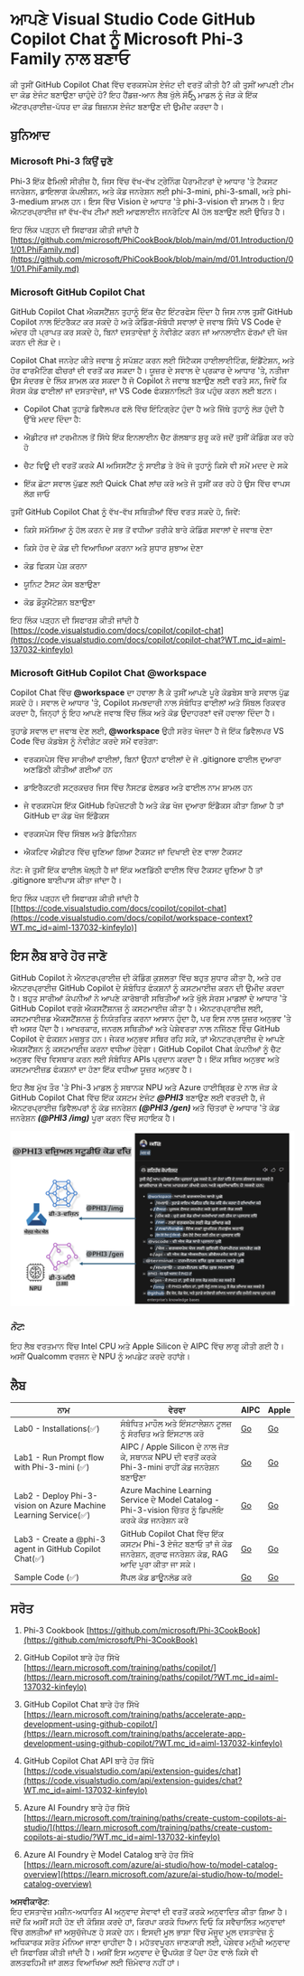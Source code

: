 # **ਆਪਣੇ Visual Studio Code GitHub Copilot Chat ਨੂੰ Microsoft Phi-3 Family ਨਾਲ ਬਣਾਓ**

ਕੀ ਤੁਸੀਂ GitHub Copilot Chat ਵਿੱਚ ਵਰਕਸਪੇਸ ਏਜੰਟ ਦੀ ਵਰਤੋਂ ਕੀਤੀ ਹੈ? ਕੀ ਤੁਸੀਂ ਆਪਣੀ ਟੀਮ ਦਾ ਕੋਡ ਏਜੰਟ ਬਣਾਉਣਾ ਚਾਹੁੰਦੇ ਹੋ? ਇਹ ਹੈਂਡਜ਼-ਆਨ ਲੈਬ ਖੁੱਲੇ ਸੋర్స్ ਮਾਡਲ ਨੂੰ ਜੋੜ ਕੇ ਇੱਕ ਐਂਟਰਪ੍ਰਾਈਜ਼-ਪੱਧਰ ਦਾ ਕੋਡ ਬਿਜ਼ਨਸ ਏਜੰਟ ਬਣਾਉਣ ਦੀ ਉਮੀਦ ਕਰਦਾ ਹੈ।

## **ਬੁਨਿਆਦ**

### **Microsoft Phi-3 ਕਿਉਂ ਚੁਣੋ**

Phi-3 ਇੱਕ ਫੈਮਿਲੀ ਸੀਰੀਜ਼ ਹੈ, ਜਿਸ ਵਿੱਚ ਵੱਖ-ਵੱਖ ਟ੍ਰੇਨਿੰਗ ਪੈਰਾਮੀਟਰਾਂ ਦੇ ਆਧਾਰ 'ਤੇ ਟੈਕਸਟ ਜਨਰੇਸ਼ਨ, ਡਾਇਲਾਗ ਕੰਪਲੀਸ਼ਨ, ਅਤੇ ਕੋਡ ਜਨਰੇਸ਼ਨ ਲਈ phi-3-mini, phi-3-small, ਅਤੇ phi-3-medium ਸ਼ਾਮਲ ਹਨ। ਇਸ ਵਿੱਚ Vision ਦੇ ਆਧਾਰ 'ਤੇ phi-3-vision ਵੀ ਸ਼ਾਮਲ ਹੈ। ਇਹ ਐਨਟਰਪ੍ਰਾਈਜ਼ ਜਾਂ ਵੱਖ-ਵੱਖ ਟੀਮਾਂ ਲਈ ਆਫਲਾਈਨ ਜਨਰੇਟਿਵ AI ਹੱਲ ਬਣਾਉਣ ਲਈ ਉਚਿਤ ਹੈ।

ਇਹ ਲਿੰਕ ਪੜ੍ਹਨ ਦੀ ਸਿਫਾਰਸ਼ ਕੀਤੀ ਜਾਂਦੀ ਹੈ [https://github.com/microsoft/PhiCookBook/blob/main/md/01.Introduction/01/01.PhiFamily.md](https://github.com/microsoft/PhiCookBook/blob/main/md/01.Introduction/01/01.PhiFamily.md)

### **Microsoft GitHub Copilot Chat**

GitHub Copilot Chat ਐਕਸਟੈਂਸ਼ਨ ਤੁਹਾਨੂੰ ਇੱਕ ਚੈਟ ਇੰਟਰਫੇਸ ਦਿੰਦਾ ਹੈ ਜਿਸ ਨਾਲ ਤੁਸੀਂ GitHub Copilot ਨਾਲ ਇੰਟਰੈਕਟ ਕਰ ਸਕਦੇ ਹੋ ਅਤੇ ਕੋਡਿੰਗ-ਸੰਬੰਧੀ ਸਵਾਲਾਂ ਦੇ ਜਵਾਬ ਸਿੱਧੇ VS Code ਦੇ ਅੰਦਰ ਹੀ ਪ੍ਰਾਪਤ ਕਰ ਸਕਦੇ ਹੋ, ਬਿਨਾਂ ਦਸਤਾਵੇਜ਼ਾਂ ਨੂੰ ਨੇਵੀਗੇਟ ਕਰਨ ਜਾਂ ਆਨਲਾਈਨ ਫੋਰਮਾਂ ਦੀ ਖੋਜ ਕਰਨ ਦੀ ਲੋੜ ਦੇ।

Copilot Chat ਜਨਰੇਟ ਕੀਤੇ ਜਵਾਬ ਨੂੰ ਸਪੱਸ਼ਟ ਕਰਨ ਲਈ ਸਿੰਟੈਕਸ ਹਾਈਲਾਈਟਿੰਗ, ਇੰਡੈਂਟੇਸ਼ਨ, ਅਤੇ ਹੋਰ ਫਾਰਮੈਟਿੰਗ ਫੀਚਰਾਂ ਦੀ ਵਰਤੋਂ ਕਰ ਸਕਦਾ ਹੈ। ਯੂਜ਼ਰ ਦੇ ਸਵਾਲ ਦੇ ਪ੍ਰਕਾਰ ਦੇ ਆਧਾਰ 'ਤੇ, ਨਤੀਜਾ ਉਸ ਸੰਦਰਭ ਦੇ ਲਿੰਕ ਸ਼ਾਮਲ ਕਰ ਸਕਦਾ ਹੈ ਜੋ Copilot ਨੇ ਜਵਾਬ ਬਣਾਉਣ ਲਈ ਵਰਤੇ ਸਨ, ਜਿਵੇਂ ਕਿ ਸੋਰਸ ਕੋਡ ਫਾਈਲਾਂ ਜਾਂ ਦਸਤਾਵੇਜ਼ਾਂ, ਜਾਂ VS Code ਫੰਕਸ਼ਨਾਲਿਟੀ ਤੱਕ ਪਹੁੰਚ ਕਰਨ ਲਈ ਬਟਨ।

- Copilot Chat ਤੁਹਾਡੇ ਡਿਵੈਲਪਰ ਫਲੋ ਵਿੱਚ ਇੰਟਿਗ੍ਰੇਟ ਹੁੰਦਾ ਹੈ ਅਤੇ ਜਿੱਥੇ ਤੁਹਾਨੂੰ ਲੋੜ ਹੁੰਦੀ ਹੈ ਉੱਥੇ ਮਦਦ ਦਿੰਦਾ ਹੈ:

- ਐਡੀਟਰ ਜਾਂ ਟਰਮੀਨਲ ਤੋਂ ਸਿੱਧੇ ਇੱਕ ਇਨਲਾਈਨ ਚੈਟ ਗੱਲਬਾਤ ਸ਼ੁਰੂ ਕਰੋ ਜਦੋਂ ਤੁਸੀਂ ਕੋਡਿੰਗ ਕਰ ਰਹੇ ਹੋ

- ਚੈਟ ਵਿਊ ਦੀ ਵਰਤੋਂ ਕਰਕੇ AI ਅਸਿਸਟੈਂਟ ਨੂੰ ਸਾਈਡ ਤੇ ਰੱਖੋ ਜੋ ਤੁਹਾਨੂੰ ਕਿਸੇ ਵੀ ਸਮੇਂ ਮਦਦ ਦੇ ਸਕੇ

- ਇੱਕ ਛੋਟਾ ਸਵਾਲ ਪੁੱਛਣ ਲਈ Quick Chat ਲਾਂਚ ਕਰੋ ਅਤੇ ਜੋ ਤੁਸੀਂ ਕਰ ਰਹੇ ਹੋ ਉਸ ਵਿੱਚ ਵਾਪਸ ਲੱਗ ਜਾਓ

ਤੁਸੀਂ GitHub Copilot Chat ਨੂੰ ਵੱਖ-ਵੱਖ ਸਥਿਤੀਆਂ ਵਿੱਚ ਵਰਤ ਸਕਦੇ ਹੋ, ਜਿਵੇਂ:

- ਕਿਸੇ ਸਮੱਸਿਆ ਨੂੰ ਹੱਲ ਕਰਨ ਦੇ ਸਭ ਤੋਂ ਵਧੀਆ ਤਰੀਕੇ ਬਾਰੇ ਕੋਡਿੰਗ ਸਵਾਲਾਂ ਦੇ ਜਵਾਬ ਦੇਣਾ

- ਕਿਸੇ ਹੋਰ ਦੇ ਕੋਡ ਦੀ ਵਿਆਖਿਆ ਕਰਨਾ ਅਤੇ ਸੁਧਾਰ ਸੁਝਾਅ ਦੇਣਾ

- ਕੋਡ ਫਿਕਸ ਪੇਸ਼ ਕਰਨਾ

- ਯੂਨਿਟ ਟੈਸਟ ਕੇਸ ਬਣਾਉਣਾ

- ਕੋਡ ਡੌਕੂਮੈਂਟੇਸ਼ਨ ਬਣਾਉਣਾ

ਇਹ ਲਿੰਕ ਪੜ੍ਹਨ ਦੀ ਸਿਫਾਰਸ਼ ਕੀਤੀ ਜਾਂਦੀ ਹੈ [https://code.visualstudio.com/docs/copilot/copilot-chat](https://code.visualstudio.com/docs/copilot/copilot-chat?WT.mc_id=aiml-137032-kinfeylo)

### **Microsoft GitHub Copilot Chat @workspace**

Copilot Chat ਵਿੱਚ **@workspace** ਦਾ ਹਵਾਲਾ ਲੈ ਕੇ ਤੁਸੀਂ ਆਪਣੇ ਪੂਰੇ ਕੋਡਬੇਸ ਬਾਰੇ ਸਵਾਲ ਪੁੱਛ ਸਕਦੇ ਹੋ। ਸਵਾਲ ਦੇ ਆਧਾਰ 'ਤੇ, Copilot ਸਮਝਦਾਰੀ ਨਾਲ ਸੰਬੰਧਿਤ ਫਾਈਲਾਂ ਅਤੇ ਸਿੰਬਲ ਰਿਕਵਰ ਕਰਦਾ ਹੈ, ਜਿਨ੍ਹਾਂ ਨੂੰ ਇਹ ਆਪਣੇ ਜਵਾਬ ਵਿੱਚ ਲਿੰਕ ਅਤੇ ਕੋਡ ਉਦਾਹਰਣਾਂ ਵਜੋਂ ਹਵਾਲਾ ਦਿੰਦਾ ਹੈ।

ਤੁਹਾਡੇ ਸਵਾਲ ਦਾ ਜਵਾਬ ਦੇਣ ਲਈ, **@workspace** ਉਹੀ ਸਰੋਤ ਖੋਜਦਾ ਹੈ ਜੋ ਇੱਕ ਡਿਵੈਲਪਰ VS Code ਵਿੱਚ ਕੋਡਬੇਸ ਨੂੰ ਨੇਵੀਗੇਟ ਕਰਦੇ ਸਮੇਂ ਵਰਤੇਗਾ:

- ਵਰਕਸਪੇਸ ਵਿੱਚ ਸਾਰੀਆਂ ਫਾਈਲਾਂ, ਬਿਨਾਂ ਉਹਨਾਂ ਫਾਈਲਾਂ ਦੇ ਜੋ .gitignore ਫਾਈਲ ਦੁਆਰਾ ਅਣਡਿੱਠੀ ਕੀਤੀਆਂ ਗਈਆਂ ਹਨ

- ਡਾਇਰੈਕਟਰੀ ਸਟ੍ਰਕਚਰ ਜਿਸ ਵਿੱਚ ਨੈਸਟਡ ਫੋਲਡਰ ਅਤੇ ਫਾਈਲ ਨਾਮ ਸ਼ਾਮਲ ਹਨ

- ਜੇ ਵਰਕਸਪੇਸ ਇੱਕ GitHub ਰਿਪੋਜ਼ਟਰੀ ਹੈ ਅਤੇ ਕੋਡ ਖੋਜ ਦੁਆਰਾ ਇੰਡੈਕਸ ਕੀਤਾ ਗਿਆ ਹੈ ਤਾਂ GitHub ਦਾ ਕੋਡ ਖੋਜ ਇੰਡੈਕਸ

- ਵਰਕਸਪੇਸ ਵਿੱਚ ਸਿੰਬਲ ਅਤੇ ਡੈਫਿਨੀਸ਼ਨ

- ਐਕਟਿਵ ਐਡੀਟਰ ਵਿੱਚ ਚੁਣਿਆ ਗਿਆ ਟੈਕਸਟ ਜਾਂ ਦਿਖਾਈ ਦੇਣ ਵਾਲਾ ਟੈਕਸਟ

ਨੋਟ: ਜੇ ਤੁਸੀਂ ਇੱਕ ਫਾਈਲ ਖੋਲ੍ਹੀ ਹੈ ਜਾਂ ਇੱਕ ਅਣਡਿੱਠੀ ਫਾਈਲ ਵਿੱਚ ਟੈਕਸਟ ਚੁਣਿਆ ਹੈ ਤਾਂ .gitignore ਬਾਈਪਾਸ ਕੀਤਾ ਜਾਂਦਾ ਹੈ।

ਇਹ ਲਿੰਕ ਪੜ੍ਹਨ ਦੀ ਸਿਫਾਰਸ਼ ਕੀਤੀ ਜਾਂਦੀ ਹੈ [[https://code.visualstudio.com/docs/copilot/copilot-chat](https://code.visualstudio.com/docs/copilot/workspace-context?WT.mc_id=aiml-137032-kinfeylo)]

## **ਇਸ ਲੈਬ ਬਾਰੇ ਹੋਰ ਜਾਣੋ**

GitHub Copilot ਨੇ ਐਨਟਰਪ੍ਰਾਈਜ਼ ਦੀ ਕੋਡਿੰਗ ਕੁਸ਼ਲਤਾ ਵਿੱਚ ਬਹੁਤ ਸੁਧਾਰ ਕੀਤਾ ਹੈ, ਅਤੇ ਹਰ ਐਨਟਰਪ੍ਰਾਈਜ਼ GitHub Copilot ਦੇ ਸੰਬੰਧਿਤ ਫੰਕਸ਼ਨਾਂ ਨੂੰ ਕਸਟਮਾਈਜ਼ ਕਰਨ ਦੀ ਉਮੀਦ ਕਰਦਾ ਹੈ। ਬਹੁਤ ਸਾਰੀਆਂ ਕੰਪਨੀਆਂ ਨੇ ਆਪਣੇ ਕਾਰੋਬਾਰੀ ਸਥਿਤੀਆਂ ਅਤੇ ਖੁੱਲੇ ਸੋਰਸ ਮਾਡਲਾਂ ਦੇ ਆਧਾਰ 'ਤੇ GitHub Copilot ਵਰਗੇ ਐਕਸਟੈਂਸ਼ਨਜ਼ ਨੂੰ ਕਸਟਮਾਈਜ਼ ਕੀਤਾ ਹੈ। ਐਨਟਰਪ੍ਰਾਈਜ਼ ਲਈ, ਕਸਟਮਾਈਜ਼ਡ ਐਕਸਟੈਂਸ਼ਨਜ਼ ਨੂੰ ਨਿਯੰਤਰਿਤ ਕਰਨਾ ਆਸਾਨ ਹੁੰਦਾ ਹੈ, ਪਰ ਇਸ ਨਾਲ ਯੂਜ਼ਰ ਅਨੁਭਵ 'ਤੇ ਵੀ ਅਸਰ ਪੈਂਦਾ ਹੈ। ਆਖਰਕਾਰ, ਜਨਰਲ ਸਥਿਤੀਆਂ ਅਤੇ ਪੇਸ਼ੇਵਰਤਾ ਨਾਲ ਨਜਿੱਠਣ ਵਿੱਚ GitHub Copilot ਦੇ ਫੰਕਸ਼ਨ ਮਜ਼ਬੂਤ ਹਨ। ਜੇਕਰ ਅਨੁਭਵ ਸਥਿਰ ਰਹਿ ਸਕੇ, ਤਾਂ ਐਨਟਰਪ੍ਰਾਈਜ਼ ਦੇ ਆਪਣੇ ਐਕਸਟੈਂਸ਼ਨ ਨੂੰ ਕਸਟਮਾਈਜ਼ ਕਰਨਾ ਵਧੀਆ ਹੋਵੇਗਾ। GitHub Copilot Chat ਕੰਪਨੀਆਂ ਨੂੰ ਚੈਟ ਅਨੁਭਵ ਵਿੱਚ ਵਿਸਥਾਰ ਕਰਨ ਲਈ ਸੰਬੰਧਿਤ APIs ਪ੍ਰਦਾਨ ਕਰਦਾ ਹੈ। ਇੱਕ ਸਥਿਰ ਅਨੁਭਵ ਅਤੇ ਕਸਟਮਾਈਜ਼ਡ ਫੰਕਸ਼ਨਾਂ ਦਾ ਹੋਣਾ ਇੱਕ ਵਧੀਆ ਯੂਜ਼ਰ ਅਨੁਭਵ ਹੈ।

ਇਹ ਲੈਬ ਮੁੱਖ ਤੌਰ 'ਤੇ Phi-3 ਮਾਡਲ ਨੂੰ ਸਥਾਨਕ NPU ਅਤੇ Azure ਹਾਈਬ੍ਰਿਡ ਦੇ ਨਾਲ ਜੋੜ ਕੇ GitHub Copilot Chat ਵਿੱਚ ਇੱਕ ਕਸਟਮ ਏਜੰਟ ***@PHI3*** ਬਣਾਉਣ ਲਈ ਵਰਤਦੀ ਹੈ, ਜੋ ਐਨਟਰਪ੍ਰਾਈਜ਼ ਡਿਵੈਲਪਰਾਂ ਨੂੰ ਕੋਡ ਜਨਰੇਸ਼ਨ ***(@PHI3 /gen)*** ਅਤੇ ਚਿੱਤਰਾਂ ਦੇ ਆਧਾਰ 'ਤੇ ਕੋਡ ਜਨਰੇਸ਼ਨ ***(@PHI3 /img)*** ਪੂਰਾ ਕਰਨ ਵਿੱਚ ਸਹਾਇਕ ਹੈ।

![PHI3](../../../../../../../translated_images/cover.410a18b85555fad4ca8bfb8f0b1776a96ae7f8eae1132b8f0c09d4b92b8e3365.pa.png)

### ***ਨੋਟ:*** 

ਇਹ ਲੈਬ ਵਰਤਮਾਨ ਵਿੱਚ Intel CPU ਅਤੇ Apple Silicon ਦੇ AIPC ਵਿੱਚ ਲਾਗੂ ਕੀਤੀ ਗਈ ਹੈ। ਅਸੀਂ Qualcomm ਵਰਜਨ ਦੇ NPU ਨੂੰ ਅਪਡੇਟ ਕਰਦੇ ਰਹਾਂਗੇ।

## **ਲੈਬ**

| ਨਾਮ | ਵੇਰਵਾ | AIPC | Apple |
| ------------ | ----------- | -------- |-------- |
| Lab0 - Installations(✅) | ਸੰਬੰਧਿਤ ਮਾਹੌਲ ਅਤੇ ਇੰਸਟਾਲੇਸ਼ਨ ਟੂਲਜ਼ ਨੂੰ ਸੰਰਚਿਤ ਅਤੇ ਇੰਸਟਾਲ ਕਰੋ | [Go](./HOL/AIPC/01.Installations.md) |[Go](./HOL/Apple/01.Installations.md) |
| Lab1 - Run Prompt flow with Phi-3-mini (✅) | AIPC / Apple Silicon ਦੇ ਨਾਲ ਜੋੜ ਕੇ, ਸਥਾਨਕ NPU ਦੀ ਵਰਤੋਂ ਕਰਕੇ Phi-3-mini ਰਾਹੀਂ ਕੋਡ ਜਨਰੇਸ਼ਨ ਬਣਾਉਣਾ | [Go](./HOL/AIPC/02.PromptflowWithNPU.md) |  [Go](./HOL/Apple/02.PromptflowWithMLX.md) |
| Lab2 - Deploy Phi-3-vision on Azure Machine Learning Service(✅) | Azure Machine Learning Service ਦੇ Model Catalog - Phi-3-vision ਚਿੱਤਰ ਨੂੰ ਡਿਪਲੌਇ ਕਰਕੇ ਕੋਡ ਜਨਰੇਸ਼ਨ ਕਰੋ | [Go](./HOL/AIPC/03.DeployPhi3VisionOnAzure.md) |[Go](./HOL/Apple/03.DeployPhi3VisionOnAzure.md) |
| Lab3 - Create a @phi-3 agent in GitHub Copilot Chat(✅)  | GitHub Copilot Chat ਵਿੱਚ ਇੱਕ ਕਸਟਮ Phi-3 ਏਜੰਟ ਬਣਾਓ ਤਾਂ ਜੋ ਕੋਡ ਜਨਰੇਸ਼ਨ, ਗ੍ਰਾਫ ਜਨਰੇਸ਼ਨ ਕੋਡ, RAG ਆਦਿ ਪੂਰਾ ਕੀਤਾ ਜਾ ਸਕੇ। | [Go](./HOL/AIPC/04.CreatePhi3AgentInVSCode.md) | [Go](./HOL/Apple/04.CreatePhi3AgentInVSCode.md) |
| Sample Code (✅)  | ਸੈਂਪਲ ਕੋਡ ਡਾਊਨਲੋਡ ਕਰੋ | [Go](../../../../../../../code/07.Lab/01/AIPC) | [Go](../../../../../../../code/07.Lab/01/Apple) |

## **ਸਰੋਤ**

1. Phi-3 Cookbook [https://github.com/microsoft/Phi-3CookBook](https://github.com/microsoft/Phi-3CookBook)

2. GitHub Copilot ਬਾਰੇ ਹੋਰ ਸਿੱਖੋ [https://learn.microsoft.com/training/paths/copilot/](https://learn.microsoft.com/training/paths/copilot/?WT.mc_id=aiml-137032-kinfeylo)

3. GitHub Copilot Chat ਬਾਰੇ ਹੋਰ ਸਿੱਖੋ [https://learn.microsoft.com/training/paths/accelerate-app-development-using-github-copilot/](https://learn.microsoft.com/training/paths/accelerate-app-development-using-github-copilot/?WT.mc_id=aiml-137032-kinfeylo)

4. GitHub Copilot Chat API ਬਾਰੇ ਹੋਰ ਸਿੱਖੋ [https://code.visualstudio.com/api/extension-guides/chat](https://code.visualstudio.com/api/extension-guides/chat?WT.mc_id=aiml-137032-kinfeylo)

5. Azure AI Foundry ਬਾਰੇ ਹੋਰ ਸਿੱਖੋ [https://learn.microsoft.com/training/paths/create-custom-copilots-ai-studio/](https://learn.microsoft.com/training/paths/create-custom-copilots-ai-studio/?WT.mc_id=aiml-137032-kinfeylo)

6. Azure AI Foundry ਦੇ Model Catalog ਬਾਰੇ ਹੋਰ ਸਿੱਖੋ [https://learn.microsoft.com/azure/ai-studio/how-to/model-catalog-overview](https://learn.microsoft.com/azure/ai-studio/how-to/model-catalog-overview)

**ਅਸਵੀਕਾਰੋਟ**:  
ਇਹ ਦਸਤਾਵੇਜ਼ ਮਸ਼ੀਨ-ਅਧਾਰਿਤ AI ਅਨੁਵਾਦ ਸੇਵਾਵਾਂ ਦੀ ਵਰਤੋਂ ਕਰਕੇ ਅਨੁਵਾਦਿਤ ਕੀਤਾ ਗਿਆ ਹੈ। ਜਦੋਂ ਕਿ ਅਸੀਂ ਸਹੀ ਹੋਣ ਦੀ ਕੋਸ਼ਿਸ਼ ਕਰਦੇ ਹਾਂ, ਕਿਰਪਾ ਕਰਕੇ ਧਿਆਨ ਦਿਓ ਕਿ ਸਵੈਚਾਲਿਤ ਅਨੁਵਾਦਾਂ ਵਿੱਚ ਗਲਤੀਆਂ ਜਾਂ ਅਸੁਚੱਜੇਪਣ ਹੋ ਸਕਦੇ ਹਨ। ਇਸਦੀ ਮੂਲ ਭਾਸ਼ਾ ਵਿੱਚ ਮੌਜੂਦ ਮੂਲ ਦਸਤਾਵੇਜ਼ ਨੂੰ ਅਧਿਕਾਰਕ ਸਰੋਤ ਮੰਨਿਆ ਜਾਣਾ ਚਾਹੀਦਾ ਹੈ। ਮਹੱਤਵਪੂਰਨ ਜਾਣਕਾਰੀ ਲਈ, ਪੇਸ਼ੇਵਰ ਮਨੁੱਖੀ ਅਨੁਵਾਦ ਦੀ ਸਿਫਾਰਿਸ਼ ਕੀਤੀ ਜਾਂਦੀ ਹੈ। ਅਸੀਂ ਇਸ ਅਨੁਵਾਦ ਦੇ ਉਪਯੋਗ ਤੋਂ ਪੈਦਾ ਹੋਣ ਵਾਲੇ ਕਿਸੇ ਵੀ ਗਲਤਫਹਿਮੀ ਜਾਂ ਗਲਤ ਵਿਆਖਿਆ ਲਈ ਜ਼ਿੰਮੇਵਾਰ ਨਹੀਂ ਹਾਂ।